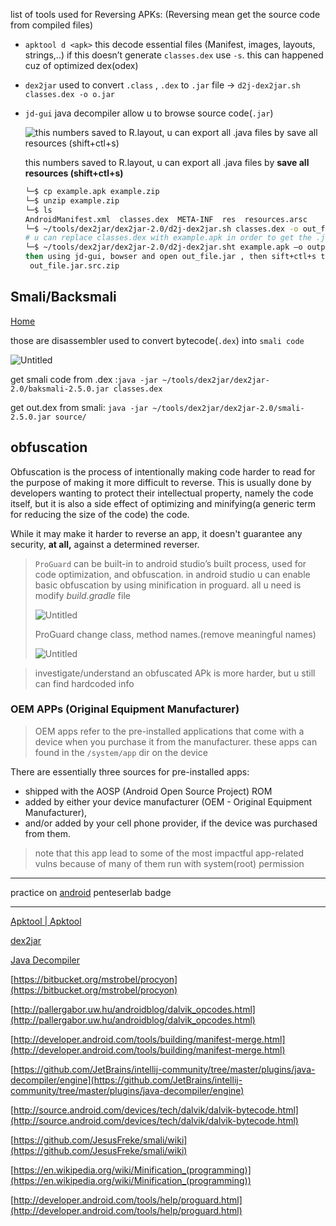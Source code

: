 list of tools used for Reversing APKs: (Reversing mean get the source code from compiled files)

- `apktool d <apk>` this decode essential files (Manifest, images, layouts, strings,..) if this doesn’t generate `classes.dex` use `-s`. this can happened cuz of optimized dex(odex)
    
- `dex2jar` used to convert `.class` , `.dex` to `.jar` file → `d2j-dex2jar.sh classes.dex -o o.jar`
    
- `jd-gui` java decompiler allow u to browse source code(`.jar`)
    
    ![this numbers saved to R.layout, u can export all .java files by save all resources (shift+ctl+s)](https://s3-us-west-2.amazonaws.com/secure.notion-static.com/79aacfd7-ca2e-4110-8ffc-3a49efc6e6c2/Untitled.png)
    
    this numbers saved to R.layout, u can export all .java files by **save all resources (shift+ctl+s)**
    
    ```bash
    └─$ cp example.apk example.zip
    └─$ unzip example.zip
    └─$ ls
    AndroidManifest.xml  classes.dex  META-INF  res  resources.arsc
    └─$ ~/tools/dex2jar/dex2jar-2.0/d2j-dex2jar.sh classes.dex -o out_file.jar 
    # u can replace classes.dex with example.apk in order to get the .jar file
    └─$ ~/tools/dex2jar/dex2jar-2.0/d2j-dex2jar.sht example.apk –o output_file.jar
    then using jd-gui, bowser and open out_file.jar , then sift+ctl+s to get =>
     out_file.jar.src.zip 
    ```
    

## Smali/Backsmali

[Home](https://github.com/JesusFreke/smali/wiki)

those are disassembler used to convert bytecode(`.dex`) into `smali code`

![Untitled](https://s3-us-west-2.amazonaws.com/secure.notion-static.com/033fc588-717b-4386-a2fa-871c8549273a/Untitled.png)

get smali code from .dex :`java -jar ~/tools/dex2jar/dex2jar-2.0/baksmali-2.5.0.jar classes.dex`

get out.dex from smali: `java -jar ~/tools/dex2jar/dex2jar-2.0/smali-2.5.0.jar source/`

## obfuscation

Obfuscation is the process of intentionally making code harder to read for the purpose of making it more difficult to reverse. This is usually done by developers wanting to protect their intellectual property, namely the code itself, but it is also a side effect of optimizing and minifying(a generic term for reducing the size of the code) the code.

While it may make it harder to reverse an app, it doesn't guarantee any security, **at all,** against a determined reverser.

> `ProGuard` can be built-in to android studio’s built process, used for code optimization, and obfuscation. in android studio u can enable basic obfuscation by using minification in proguard. all u need is modify _build.gradle_ file
> 
> ![Untitled](https://s3-us-west-2.amazonaws.com/secure.notion-static.com/addd1008-34c3-4c11-899a-4a500f286e7e/Untitled.png)
> 
> ProGuard change class, method names.(remove meaningful names)
> 
> ![Untitled](https://s3-us-west-2.amazonaws.com/secure.notion-static.com/b3cfe6c6-2bab-42d6-b5b4-70caf9c6f385/Untitled.png)

> investigate/understand an obfuscated APk is more harder, but u still can find hardcoded info

### OEM APPs (Original Equipment Manufacturer)

> OEM apps refer to the pre-installed applications that come with a device when you purchase it from the manufacturer. these apps can found in the `/system/app` dir on the device

There are essentially three sources for pre-installed apps:

- shipped with the AOSP (Android Open Source Project) ROM
- added by either your device manufacturer (OEM - Original Equipment Manufacturer),
- and/or added by your cell phone provider, if the device was purchased from them.

> note that this app lead to some of the most impactful app-related vulns because of many of them run with system(root) permission

---

practice on [android](https://www.notion.so/android-f6dfbced0bb440d391339cbed2e4aded?pvs=21) penteserlab badge

---

[Apktool | Apktool](https://ibotpeaches.github.io/Apktool/)

[dex2jar](http://sourceforge.net/projects/dex2jar/)

[Java Decompiler](http://jd.benow.ca/)

[https://bitbucket.org/mstrobel/procyon](https://bitbucket.org/mstrobel/procyon)

[http://pallergabor.uw.hu/androidblog/dalvik_opcodes.html](http://pallergabor.uw.hu/androidblog/dalvik_opcodes.html)

[http://developer.android.com/tools/building/manifest-merge.html](http://developer.android.com/tools/building/manifest-merge.html)

[https://github.com/JetBrains/intellij-community/tree/master/plugins/java-decompiler/engine](https://github.com/JetBrains/intellij-community/tree/master/plugins/java-decompiler/engine)

[http://source.android.com/devices/tech/dalvik/dalvik-bytecode.html](http://source.android.com/devices/tech/dalvik/dalvik-bytecode.html)

[https://github.com/JesusFreke/smali/wiki](https://github.com/JesusFreke/smali/wiki)

[](https://en.wikipedia.org/wiki/Minification_(programming))[https://en.wikipedia.org/wiki/Minification_(programming)](https://en.wikipedia.org/wiki/Minification_(programming))

[http://developer.android.com/tools/help/proguard.html](http://developer.android.com/tools/help/proguard.html)